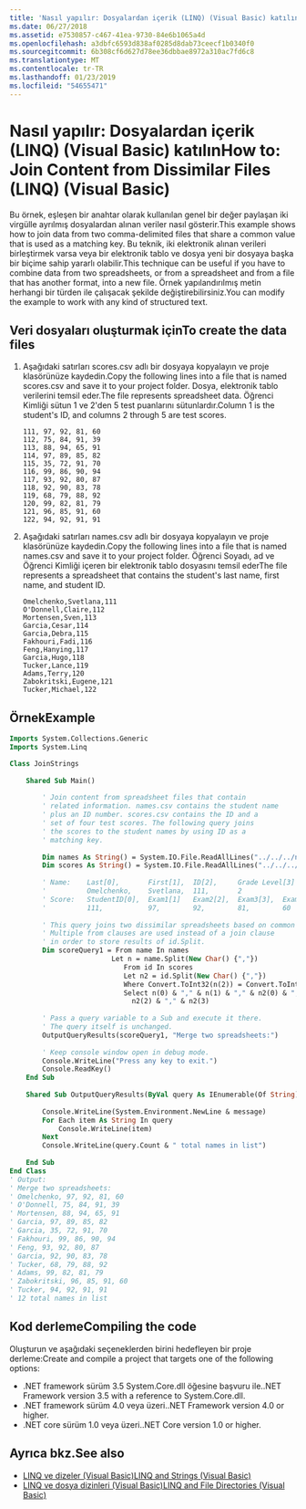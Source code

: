 ```yaml
---
title: 'Nasıl yapılır: Dosyalardan içerik (LINQ) (Visual Basic) katılın'
ms.date: 06/27/2018
ms.assetid: e7530857-c467-41ea-9730-84e6b1065a4d
ms.openlocfilehash: a3dbfc6593d838af0285d8dab73ceecf1b0340f0
ms.sourcegitcommit: 6b308cf6d627d78ee36dbbae8972a310ac7fd6c8
ms.translationtype: MT
ms.contentlocale: tr-TR
ms.lasthandoff: 01/23/2019
ms.locfileid: "54655471"
---
```

# <a name="how-to-join-content-from-dissimilar-files-linq-visual-basic"></a><span data-ttu-id="a06ce-102">Nasıl yapılır: Dosyalardan içerik (LINQ) (Visual Basic) katılın</span><span class="sxs-lookup"><span data-stu-id="a06ce-102">How to: Join Content from Dissimilar Files (LINQ) (Visual Basic)</span></span>

<span data-ttu-id="a06ce-103">Bu örnek, eşleşen bir anahtar olarak kullanılan genel bir değer paylaşan iki virgülle ayrılmış dosyalardan alınan veriler nasıl gösterir.</span><span class="sxs-lookup"><span data-stu-id="a06ce-103">This example shows how to join data from two comma-delimited files that share a common value that is used as a matching key.</span></span> <span data-ttu-id="a06ce-104">Bu teknik, iki elektronik alınan verileri birleştirmek varsa veya bir elektronik tablo ve dosya yeni bir dosyaya başka bir biçime sahip yararlı olabilir.</span><span class="sxs-lookup"><span data-stu-id="a06ce-104">This technique can be useful if you have to combine data from two spreadsheets, or from a spreadsheet and from a file that has another format, into a new file.</span></span> <span data-ttu-id="a06ce-105">Örnek yapılandırılmış metin herhangi bir türden ile çalışacak şekilde değiştirebilirsiniz.</span><span class="sxs-lookup"><span data-stu-id="a06ce-105">You can modify the example to work with any kind of structured text.</span></span>  
  
## <a name="to-create-the-data-files"></a><span data-ttu-id="a06ce-106">Veri dosyaları oluşturmak için</span><span class="sxs-lookup"><span data-stu-id="a06ce-106">To create the data files</span></span>
  
1.  <span data-ttu-id="a06ce-107">Aşağıdaki satırları scores.csv adlı bir dosyaya kopyalayın ve proje klasörünüze kaydedin.</span><span class="sxs-lookup"><span data-stu-id="a06ce-107">Copy the following lines into a file that is named scores.csv and save it to your project folder.</span></span> <span data-ttu-id="a06ce-108">Dosya, elektronik tablo verilerini temsil eder.</span><span class="sxs-lookup"><span data-stu-id="a06ce-108">The file represents spreadsheet data.</span></span> <span data-ttu-id="a06ce-109">Öğrenci Kimliği sütun 1 ve 2'den 5 test puanlarını sütunlardır.</span><span class="sxs-lookup"><span data-stu-id="a06ce-109">Column 1 is the student's ID, and columns 2 through 5 are test scores.</span></span>  
  
    ```  
    111, 97, 92, 81, 60  
    112, 75, 84, 91, 39  
    113, 88, 94, 65, 91  
    114, 97, 89, 85, 82  
    115, 35, 72, 91, 70  
    116, 99, 86, 90, 94  
    117, 93, 92, 80, 87  
    118, 92, 90, 83, 78  
    119, 68, 79, 88, 92  
    120, 99, 82, 81, 79  
    121, 96, 85, 91, 60  
    122, 94, 92, 91, 91  
    ```  
  
2.  <span data-ttu-id="a06ce-110">Aşağıdaki satırları names.csv adlı bir dosyaya kopyalayın ve proje klasörünüze kaydedin.</span><span class="sxs-lookup"><span data-stu-id="a06ce-110">Copy the following lines into a file that is named names.csv and save it to your project folder.</span></span> <span data-ttu-id="a06ce-111">Öğrenci Soyadı, ad ve Öğrenci Kimliği içeren bir elektronik tablo dosyasını temsil eder</span><span class="sxs-lookup"><span data-stu-id="a06ce-111">The file represents a spreadsheet that contains the student's last name, first name, and student ID.</span></span>  
  
    ```  
    Omelchenko,Svetlana,111  
    O'Donnell,Claire,112  
    Mortensen,Sven,113  
    Garcia,Cesar,114  
    Garcia,Debra,115  
    Fakhouri,Fadi,116  
    Feng,Hanying,117  
    Garcia,Hugo,118  
    Tucker,Lance,119  
    Adams,Terry,120  
    Zabokritski,Eugene,121  
    Tucker,Michael,122  
    ```  
  
## <a name="example"></a><span data-ttu-id="a06ce-112">Örnek</span><span class="sxs-lookup"><span data-stu-id="a06ce-112">Example</span></span>  

```vb
Imports System.Collections.Generic
Imports System.Linq

Class JoinStrings  
  
    Shared Sub Main()  
  
        ' Join content from spreadsheet files that contain  
        ' related information. names.csv contains the student name  
        ' plus an ID number. scores.csv contains the ID and a   
        ' set of four test scores. The following query joins  
        ' the scores to the student names by using ID as a  
        ' matching key.  
  
        Dim names As String() = System.IO.File.ReadAllLines("../../../names.csv")  
        Dim scores As String() = System.IO.File.ReadAllLines("../../../scores.csv")  
  
        ' Name:    Last[0],       First[1],  ID[2],     Grade Level[3]  
        '          Omelchenko,    Svetlana,  111,       2  
        ' Score:   StudentID[0],  Exam1[1]   Exam2[2],  Exam3[3],  Exam4[4]  
        '          111,           97,        92,        81,        60  
  
        ' This query joins two dissimilar spreadsheets based on common ID value.  
        ' Multiple from clauses are used instead of a join clause  
        ' in order to store results of id.Split.  
        Dim scoreQuery1 = From name In names   
                         Let n = name.Split(New Char() {","})   
                            From id In scores   
                            Let n2 = id.Split(New Char() {","})   
                            Where Convert.ToInt32(n(2)) = Convert.ToInt32(n2(0))
                            Select n(0) & "," & n(1) & "," & n2(0) & "," & n2(1) & "," &  
                              n2(2) & "," & n2(3)  
  
        ' Pass a query variable to a Sub and execute it there.  
        ' The query itself is unchanged.  
        OutputQueryResults(scoreQuery1, "Merge two spreadsheets:")  
  
        ' Keep console window open in debug mode.  
        Console.WriteLine("Press any key to exit.")  
        Console.ReadKey()  
    End Sub  
  
    Shared Sub OutputQueryResults(ByVal query As IEnumerable(Of String), ByVal message As String)  
  
        Console.WriteLine(System.Environment.NewLine & message)  
        For Each item As String In query  
            Console.WriteLine(item)  
        Next  
        Console.WriteLine(query.Count & " total names in list")  
  
    End Sub  
End Class  
' Output:  
' Merge two spreadsheets:
' Omelchenko, 97, 92, 81, 60
' O'Donnell, 75, 84, 91, 39
' Mortensen, 88, 94, 65, 91
' Garcia, 97, 89, 85, 82
' Garcia, 35, 72, 91, 70
' Fakhouri, 99, 86, 90, 94
' Feng, 93, 92, 80, 87
' Garcia, 92, 90, 83, 78
' Tucker, 68, 79, 88, 92
' Adams, 99, 82, 81, 79
' Zabokritski, 96, 85, 91, 60
' Tucker, 94, 92, 91, 91
' 12 total names in list 
```  

## <a name="compiling-the-code"></a><span data-ttu-id="a06ce-113">Kod derleme</span><span class="sxs-lookup"><span data-stu-id="a06ce-113">Compiling the code</span></span>

<span data-ttu-id="a06ce-114">Oluşturun ve aşağıdaki seçeneklerden birini hedefleyen bir proje derleme:</span><span class="sxs-lookup"><span data-stu-id="a06ce-114">Create and compile a project that targets one of the following options:</span></span>

- <span data-ttu-id="a06ce-115">.NET framework sürüm 3.5 System.Core.dll öğesine başvuru ile.</span><span class="sxs-lookup"><span data-stu-id="a06ce-115">.NET Framework version 3.5 with a reference to System.Core.dll.</span></span>
- <span data-ttu-id="a06ce-116">.NET framework sürüm 4.0 veya üzeri.</span><span class="sxs-lookup"><span data-stu-id="a06ce-116">.NET Framework version 4.0 or higher.</span></span>
- <span data-ttu-id="a06ce-117">.NET core sürüm 1.0 veya üzeri.</span><span class="sxs-lookup"><span data-stu-id="a06ce-117">.NET Core version 1.0 or higher.</span></span>
  
## <a name="see-also"></a><span data-ttu-id="a06ce-118">Ayrıca bkz.</span><span class="sxs-lookup"><span data-stu-id="a06ce-118">See also</span></span>

- [<span data-ttu-id="a06ce-119">LINQ ve dizeler (Visual Basic)</span><span class="sxs-lookup"><span data-stu-id="a06ce-119">LINQ and Strings (Visual Basic)</span></span>](../../../../visual-basic/programming-guide/concepts/linq/linq-and-strings.md)
- [<span data-ttu-id="a06ce-120">LINQ ve dosya dizinleri (Visual Basic)</span><span class="sxs-lookup"><span data-stu-id="a06ce-120">LINQ and File Directories (Visual Basic)</span></span>](../../../../visual-basic/programming-guide/concepts/linq/linq-and-file-directories.md)
